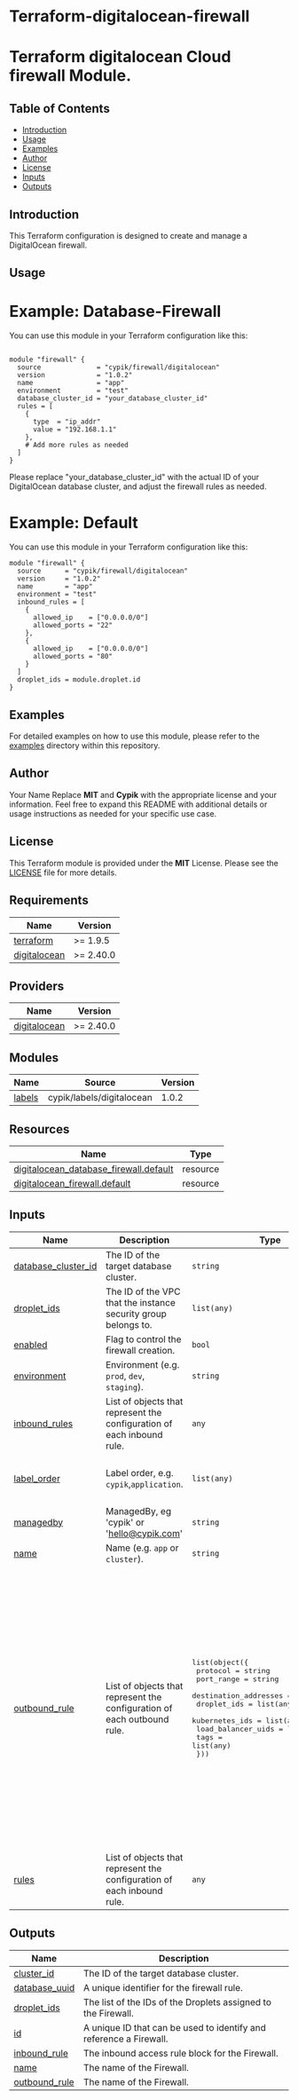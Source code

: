 # Terraform-digitalocean-firewall
# Terraform digitalocean Cloud firewall Module.

## Table of Contents

- [Introduction](#introduction)
- [Usage](#usage)
- [Examples](#examples)
- [Author](#author)
- [License](#license)
- [Inputs](#inputs)
- [Outputs](#outputs)

## Introduction
This Terraform configuration is designed to create and manage a DigitalOcean firewall.

## Usage

# Example: Database-Firewall
You can use this module in your Terraform configuration like this:
```hcl

module "firewall" {
  source              = "cypik/firewall/digitalocean"
  version             = "1.0.2"
  name                = "app"
  environment         = "test"
  database_cluster_id = "your_database_cluster_id"
  rules = [
    {
      type  = "ip_addr"
      value = "192.168.1.1"
    },
    # Add more rules as needed
  ]
}
```
Please replace "your_database_cluster_id" with the actual ID of your DigitalOcean database cluster, and adjust the firewall rules as needed.


# Example: Default
You can use this module in your Terraform configuration like this:
```hcl
module "firewall" {
  source      = "cypik/firewall/digitalocean"
  version     = "1.0.2"
  name        = "app"
  environment = "test"
  inbound_rules = [
    {
      allowed_ip    = ["0.0.0.0/0"]
      allowed_ports = "22"
    },
    {
      allowed_ip    = ["0.0.0.0/0"]
      allowed_ports = "80"
    }
  ]
  droplet_ids = module.droplet.id
}
```


## Examples
For detailed examples on how to use this module, please refer to the [examples](https://github.com/cypik/terraform-digitalocean-firewall/tree/master/example) directory within this repository.

## Author
Your Name Replace **MIT** and **Cypik** with the appropriate license and your information. Feel free to expand this README with additional details or usage instructions as needed for your specific use case.

## License
This Terraform module is provided under the **MIT** License. Please see the [LICENSE](https://github.com/cypik/terraform-digitalocean-firewall/blob/master/LICENSE) file for more details.


<!-- BEGIN_TF_DOCS -->
## Requirements

| Name | Version |
|------|---------|
| <a name="requirement_terraform"></a> [terraform](#requirement\_terraform) | >= 1.9.5 |
| <a name="requirement_digitalocean"></a> [digitalocean](#requirement\_digitalocean) | >= 2.40.0 |

## Providers

| Name | Version |
|------|---------|
| <a name="provider_digitalocean"></a> [digitalocean](#provider\_digitalocean) | >= 2.40.0 |

## Modules

| Name | Source | Version |
|------|--------|---------|
| <a name="module_labels"></a> [labels](#module\_labels) | cypik/labels/digitalocean | 1.0.2 |

## Resources

| Name | Type |
|------|------|
| [digitalocean_database_firewall.default](https://registry.terraform.io/providers/digitalocean/digitalocean/latest/docs/resources/database_firewall) | resource |
| [digitalocean_firewall.default](https://registry.terraform.io/providers/digitalocean/digitalocean/latest/docs/resources/firewall) | resource |

## Inputs

| Name | Description | Type | Default | Required |
|------|-------------|------|---------|:--------:|
| <a name="input_database_cluster_id"></a> [database\_cluster\_id](#input\_database\_cluster\_id) | The ID of the target database cluster. | `string` | `null` | no |
| <a name="input_droplet_ids"></a> [droplet\_ids](#input\_droplet\_ids) | The ID of the VPC that the instance security group belongs to. | `list(any)` | `[]` | no |
| <a name="input_enabled"></a> [enabled](#input\_enabled) | Flag to control the firewall creation. | `bool` | `true` | no |
| <a name="input_environment"></a> [environment](#input\_environment) | Environment (e.g. `prod`, `dev`, `staging`). | `string` | `""` | no |
| <a name="input_inbound_rules"></a> [inbound\_rules](#input\_inbound\_rules) | List of objects that represent the configuration of each inbound rule. | `any` | `[]` | no |
| <a name="input_label_order"></a> [label\_order](#input\_label\_order) | Label order, e.g. `cypik`,`application`. | `list(any)` | <pre>[<br>  "name",<br>  "environment"<br>]</pre> | no |
| <a name="input_managedby"></a> [managedby](#input\_managedby) | ManagedBy, eg 'cypik' or 'hello@cypik.com' | `string` | `"cypik"` | no |
| <a name="input_name"></a> [name](#input\_name) | Name  (e.g. `app` or `cluster`). | `string` | `""` | no |
| <a name="input_outbound_rule"></a> [outbound\_rule](#input\_outbound\_rule) | List of objects that represent the configuration of each outbound rule. | <pre>list(object({<br>    protocol              = string<br>    port_range            = string<br>    destination_addresses = list(string)<br>    droplet_ids           = list(any)<br>    kubernetes_ids        = list(any)<br>    load_balancer_uids    = list(any)<br>    tags                  = list(any)<br>  }))</pre> | <pre>[<br>  {<br>    "destination_addresses": [<br>      "0.0.0.0/0",<br>      "::/0"<br>    ],<br>    "droplet_ids": [],<br>    "kubernetes_ids": [],<br>    "load_balancer_uids": [],<br>    "port_range": "1-65535",<br>    "protocol": "tcp",<br>    "tags": []<br>  },<br>  {<br>    "destination_addresses": [<br>      "0.0.0.0/0",<br>      "::/0"<br>    ],<br>    "droplet_ids": [],<br>    "kubernetes_ids": [],<br>    "load_balancer_uids": [],<br>    "port_range": "1-65535",<br>    "protocol": "udp",<br>    "tags": []<br>  }<br>]</pre> | no |
| <a name="input_rules"></a> [rules](#input\_rules) | List of objects that represent the configuration of each inbound rule. | `any` | `[]` | no |

## Outputs

| Name | Description |
|------|-------------|
| <a name="output_cluster_id"></a> [cluster\_id](#output\_cluster\_id) | The ID of the target database cluster. |
| <a name="output_database_uuid"></a> [database\_uuid](#output\_database\_uuid) | A unique identifier for the firewall rule. |
| <a name="output_droplet_ids"></a> [droplet\_ids](#output\_droplet\_ids) | The list of the IDs of the Droplets assigned to the Firewall. |
| <a name="output_id"></a> [id](#output\_id) | A unique ID that can be used to identify and reference a Firewall. |
| <a name="output_inbound_rule"></a> [inbound\_rule](#output\_inbound\_rule) | The inbound access rule block for the Firewall. |
| <a name="output_name"></a> [name](#output\_name) | The name of the Firewall. |
| <a name="output_outbound_rule"></a> [outbound\_rule](#output\_outbound\_rule) | The name of the Firewall. |
<!-- END_TF_DOCS -->